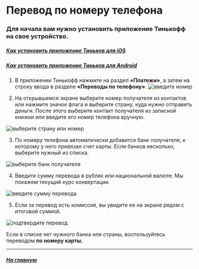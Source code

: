# Перевод по номеру телефона

### Для начала вам нужно установить приложение Тинькофф на свое устройство. 

##### [Как установить приложение Тиньков для iOS](ios_application_install_instruction.md)
##### [Как установить приложение Тиньков для Android](android_application_install_instruction.md)

1. В приложении Тинькофф нажмите на раздел **«Платежи»**, а затем на строку ввода в разделе **«Переводы по телефону»**.
![введите номер](./images/1_choose_number.avif)

2. На открывшемся экране выберите номер получателя из контактов или нажмите значок флага и выберите страну, куда нужно отправить деньги. После этого выберите контакт получателя из записной книжки или введите его номер телефона вручную.

![выберите страну или номер](./images/2_choose_country_or_number.avif)

3. По номеру телефона автоматически добавится банк получателя, к которому у него привязан счет карты. Если банков несколько, выберите нужный из списка.

![выберите банк получателя](./images/3_choose_bank.avif)

4. Введите сумму перевода в рублях или национальной валюте. Мы покажем текущий курс конвертации.

![введите сумму перевода](./images/4_enter_payment_amount.avif)

5. Если за перевод есть комиссия, вы увидите ее на экране рядом с итоговой суммой.

![подтвердите перевод](./images/5_payment_confirmation.avif)

Если в списке нет нужного банка или страны, воспользуйтесь переводом **по номеру карты.**

___ 

##### [На главную](readme.md)